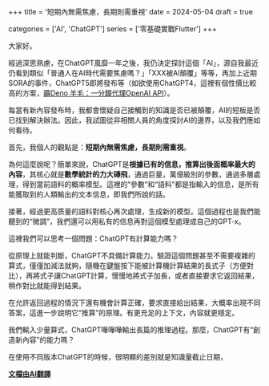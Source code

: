  +++
title = '短期內無需焦慮，長期則需重視'
date = 2024-05-04
draft = true

categories = ['AI', 'ChatGPT']
series = ['零基礎實戰Flutter']
+++

大家好。

經過深思熟慮，在ChatGPT風靡一年之後，我仍決定探討這個「AI」，源自我最近仍看到類似「普通人在AI時代需要焦慮嗎？」「XXX被AI顛覆」等等，再加上近期SORA的事件，ChatGPT5即將發布等（如欲使用ChatGPT4，這裡有個性價比較高的方案，[薅Deno 羊毛：一分鐘代理OpenAI API](https://hawkeye-xb.xyz/zh/posts/other/openaiproxy/)）。

每當有新內容發布時，我都會懷疑自己接觸到的知識是否已被顛覆，AI的短板是否已找到解決辦法。因此，我試圖從非相關人員的角度探討AI的邊界，以及我們應如何看待。

首先，我個人的觀點是：**短期內無需焦慮，長期則需重視**。

為何這麼說呢？簡單來說，ChatGPT是**根據已有的信息，推算出後面概率最大的內容**，其核心就是**數學統計的力大磚飛**，通過巨量，萬億級別的參數，通過多層處理，得到當前語料的概率模型。這裡的“參數”和“語料”都是指輸入的信息，是所有能獲取到的人類輸出的文本信息，即我們所說的話。

接著，經過更高质量的語料對核心再次處理，生成新的模型。這個過程也是我們能聽到的“微調”，我們還可以用私有的信息再對這個模型處理成自己的GPT-x。

這裡我們可以思考一個問題：ChatGPT有計算能力嗎？

從原理上就能判斷，ChatGPT不具備計算能力。驗證這個問題甚至不需要複雜的算式，僅僅加減法就夠，隨機在鍵盤按下能被計算機計算結果的長式子（方便對比），再將式子讓ChatGPT計算，慢慢地將式子加長，或者直接要求它返回結果，稍作對比就能得到結果。

在允許返回過程的情況下還有機會計算正確，要求直接給出結果，大概率出現不同答案，這進一步說明它“推算”的原理。有更充足的上下文，內容就更穩定。

我們輸入少量算式，ChatGPT嘩嘩嘩輸出長篇的推理過程。那麼，ChatGPT有“創造新內容”的能力嗎？

在使用不同版本ChatGPT的時候，很明顯的差別就是知識量截止日期，


<!-- 組合創新也是創新，一時間不知道使用創新是否合適。所以使用了“創造”，ChatGPT是否有創造新內容的能力？ -->

<!-- 如果返回的內容，將式子一步一步拆分，都給出正確的答案，不妨。
能夠拆分“推理”出來正確的結果，進一步說明它“推算”的原理。。還從這個角度思考：ChatGPT有創造能力嗎？

### 邊界之一：創造 -->

<!-- 
重新整理框架吧。
僅針對語言模型。

從原理出發，我們應該怎麼應對AI時代。
### ChatGPT是什麼，它的原理和本質
### 語言模型的歷史，ChatGPT怎麼來的
### ChatGPT的能力邊界
### 優勢都有什麼，能替代什麼工作
### 我們應該怎麼使用

 -->


__[文檔由AI翻譯](/posts/blog/autotranslate/)__